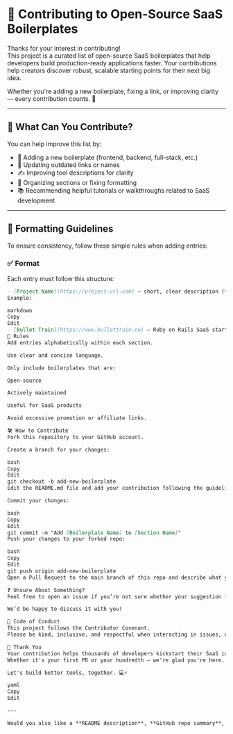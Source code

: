 # 🚀 Contributing to Open-Source SaaS Boilerplates

Thanks for your interest in contributing!  
This project is a curated list of open-source SaaS boilerplates that help developers build production-ready applications faster. Your contributions help creators discover robust, scalable starting points for their next big idea.

Whether you're adding a new boilerplate, fixing a link, or improving clarity — every contribution counts. 🙌

---

## 🧩 What Can You Contribute?

You can help improve this list by:

- 🔧 Adding a new boilerplate (frontend, backend, full-stack, etc.)
- 🔄 Updating outdated links or names
- ✍️ Improving tool descriptions for clarity
- 🧹 Organizing sections or fixing formatting
- 📚 Recommending helpful tutorials or walkthroughs related to SaaS development

---

## 📐 Formatting Guidelines

To ensure consistency, follow these simple rules when adding entries:

### ✅ Format

Each entry must follow this structure:

```markdown
- [Project Name](https://project-url.com) – short, clear description (tech stack, use case, or standout feature).
Example:

markdown
Copy
Edit
- [Bullet Train](https://www.bullettrain.co) – Ruby on Rails SaaS starter kit with authentication, teams, and billing.
📌 Rules
Add entries alphabetically within each section.

Use clear and concise language.

Only include boilerplates that are:

Open-source

Actively maintained

Useful for SaaS products

Avoid excessive promotion or affiliate links.

🛠️ How to Contribute
Fork this repository to your GitHub account.

Create a branch for your changes:

bash
Copy
Edit
git checkout -b add-new-boilerplate
Edit the README.md file and add your contribution following the guidelines above.

Commit your changes:

bash
Copy
Edit
git commit -m "Add [Boilerplate Name] to [Section Name]"
Push your changes to your forked repo:

bash
Copy
Edit
git push origin add-new-boilerplate
Open a Pull Request to the main branch of this repo and describe what you added or changed.

❓ Unsure About Something?
Feel free to open an issue if you’re not sure whether your suggestion fits the project.

We’d be happy to discuss it with you!

💬 Code of Conduct
This project follows the Contributor Covenant.
Please be kind, inclusive, and respectful when interacting in issues, discussions, or pull requests.

🧡 Thank You
Your contribution helps thousands of developers kickstart their SaaS ideas more efficiently.
Whether it's your first PR or your hundredth — we're glad you're here.

Let's build better tools, together. 💻⚡

yaml
Copy
Edit

---

Would you also like a **README description**, **GitHub repo summary**, or **project banner image** for “Open-Source SaaS Boilerplates”?
